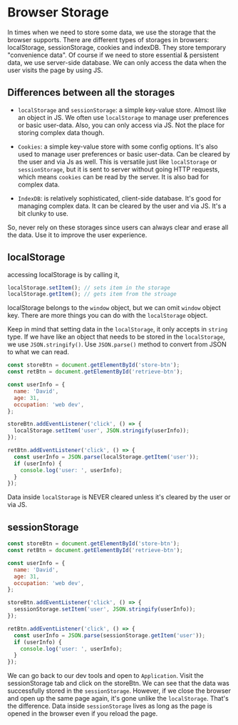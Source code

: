# Browser Storage

In times when we need to store some data, we use the storage that the browser supports. There are different types of storages in browsers: localStorage, sessionStorage, cookies and indexDB.
They store temporary "convenience data".
Of course if we need to store essential & persistent data, we use server-side database.
We can only access the data when the user visits the page by using JS.

## Differences between all the storages

- `localStorage` and `sessionStorage`: a simple key-value store. Almost like an object in JS. We often use `localStorage` to manage user preferences or basic user-data. Also, you can only access via JS. Not the place for storing complex data though.

- `Cookies`: a simple key-value store with some config options. It's also used to manage user preferences or basic user-data. Can be cleared by the user and via Js as well. This is versatile just like `localStorage` or `sessionStorage`, but it is sent to server without going HTTP requests, which means `cookies` can be read by the server. It is also bad for complex data.

- `IndexDB`: is relatively sophisticated, client-side database. It's good for managing complex data. It can be cleared by the user and via JS. It's a bit clunky to use.

So, never rely on these storages since users can always clear and erase all the data. Use it to improve the user experience.

## localStorage

accessing localStorage is by calling it,
```javascript
localStorage.setItem(); // sets item in the storage
localStorage.getItem(); // gets item from the stroage
```
localStorage belongs to the `window` object, but we can omit `window` object key.
There are more things you can do with the `localStorage` object.

Keep in mind that setting data in the `localStorage`, it only accepts in `string` type.
If we have like an object that needs to be stored in the `localStorage`, we use `JSON.stringify()`. Use `JSON.parse()` method to convert from JSON to what we can read.

```javascript
const storeBtn = document.getElementById('store-btn');
const retBtn = document.getElementById('retrieve-btn');

const userInfo = {
  name: 'David',
  age: 31,
  occupation: 'web dev',
};

storeBtn.addEventListener('click', () => {
  localStorage.setItem('user', JSON.stringify(userInfo));
});

retBtn.addEventListener('click', () => {
  const userInfo = JSON.parse(localStorage.getItem('user'));
  if (userInfo) {
    console.log('user: ', userInfo);
  }
});
```
Data inside `localStorage` is NEVER cleared unless it's cleared by the user or via JS.

## sessionStorage

```javascript
const storeBtn = document.getElementById('store-btn');
const retBtn = document.getElementById('retrieve-btn');

const userInfo = {
  name: 'David',
  age: 31,
  occupation: 'web dev',
};

storeBtn.addEventListener('click', () => {
  sessionStorage.setItem('user', JSON.stringify(userInfo));
});

retBtn.addEventListener('click', () => {
  const userInfo = JSON.parse(sessionStorage.getItem('user'));
  if (userInfo) {
    console.log('user: ', userInfo);
  }
});
```

We can go back to our dev tools and open to `Application`. Visit the sessionStorage tab and click on the storeBtn. We can see that the data was successfully stored in the `sessionStorage`.
However, if we close the browser and open up the same page again, it's gone unlike the `localStorage`. That's the difference.
Data inside `sessionStorage` lives as long as the page is opened in the browser even if you reload the page.